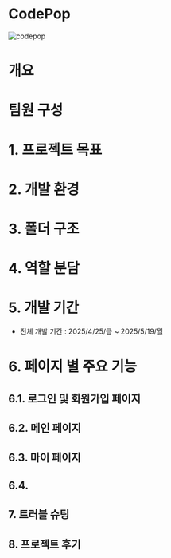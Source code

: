 # CodePop

![codepop](https://github.com/user-attachments/assets/029f21b0-1125-479c-b7cd-345837acdae4)

# 개요

# 팀원 구성

# 1. 프로젝트 목표

# 2. 개발 환경

# 3. 폴더 구조

# 4. 역할 분담

# 5. 개발 기간

- 전체 개발 기간 : 2025/4/25/금 ~ 2025/5/19/월

# 6. 페이지 별 주요 기능

## 6.1. 로그인 및 회원가입 페이지

## 6.2. 메인 페이지

## 6.3. 마이 페이지

## 6.4. 

## 7. 트러블 슈팅

## 8. 프로젝트 후기
